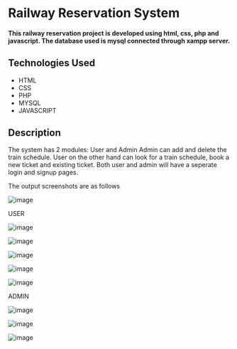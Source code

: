 # Railway Reservation System



#### This railway reservation project is developed using html, css, php and javascript. The database used is mysql connected through xampp server.

## Technologies Used

* HTML
* CSS
* PHP
* MYSQL
* JAVASCRIPT

## Description
The system has 2 modules: User and Admin
Admin can add and delete the train schedule. User on the other hand can look for a train schedule, book a new ticket and existing ticket. Both user and admin will have a seperate login and signup pages.

The output screenshots are as follows


![image](https://github.com/HaripriyaShankar/PROJECTS/assets/113589580/51f9aeab-c1e5-438d-9a44-1d2646807088)

USER

![image](https://github.com/HaripriyaShankar/PROJECTS/assets/113589580/c7ad8854-7a9c-4065-9b21-2a4f22cf17f2)

![image](https://github.com/HaripriyaShankar/PROJECTS/assets/113589580/813a02e3-557b-476f-a39f-1d0506f38608)

![image](https://github.com/HaripriyaShankar/PROJECTS/assets/113589580/2a9a8183-bfd1-4f71-8702-24a87d0794d3)

![image](https://github.com/HaripriyaShankar/PROJECTS/assets/113589580/0630afca-57ad-4ab9-9caa-a691cbd92ab4)

![image](https://github.com/HaripriyaShankar/PROJECTS/assets/113589580/4cf984cc-5cce-4c73-9fde-edb9f7844360)

ADMIN

![image](https://github.com/HaripriyaShankar/PROJECTS/assets/113589580/83c65f98-9e96-4971-83c7-95ca002c925a)

![image](https://github.com/HaripriyaShankar/PROJECTS/assets/113589580/f509a5f8-6ea8-475d-a41d-a03cf3c11a7f)

![image](https://github.com/HaripriyaShankar/PROJECTS/assets/113589580/2632e076-ce27-415f-8f7e-699c29863e2e)



